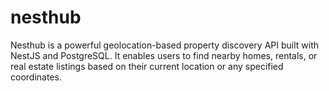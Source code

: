 # nesthub
Nesthub is a powerful geolocation-based property discovery API built with NestJS and PostgreSQL. It enables users to find nearby homes, rentals, or real estate listings based on their current location or any specified coordinates.
